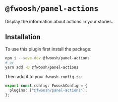 # `@fwoosh/panel-actions`

Display the information about actions in your stories.

## Installation

To use this plugin first install the package:

```sh
npm i --save-dev @fwoosh/panel-actions
# or
yarn add -D @fwoosh/panel-actions
```

Then add it to your `fwoosh.config.ts`:

```ts fwoosh.config.ts
export const config: FwooshConfig = {
  plugins: ["@fwoosh/panel-actions"],
};
```
